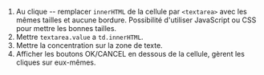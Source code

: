 
1. Au clique -- remplacer `innerHTML` de la cellule par `<textarea>` avec les mêmes tailles et aucune bordure. Possibilité d'utiliser JavaScript ou CSS pour mettre les bonnes tailles.
2. Mettre `textarea.value` a `td.innerHTML`.
3. Mettre la concentration sur la zone de texte.
4. Afficher les boutons OK/CANCEL en dessous de la cellule, gèrent les cliques sur eux-mêmes.
